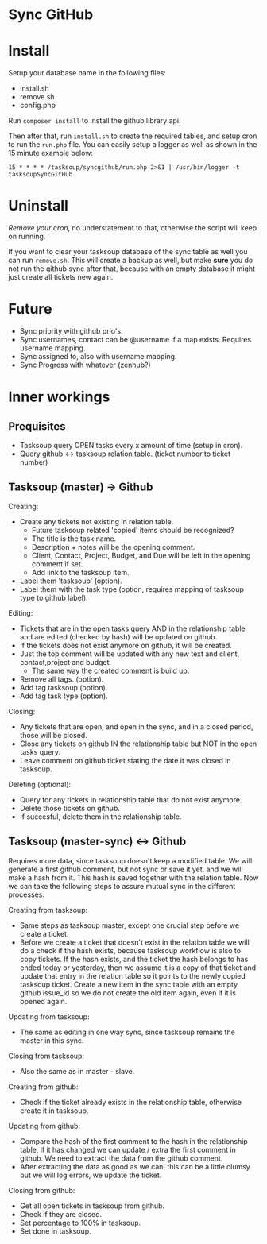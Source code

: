 Sync GitHub
===========


Install
=======
Setup your database name in the following files:

 - install.sh 
 - remove.sh
 - config.php

Run `composer install` to install the github library api.

Then after that, run `install.sh` to create the required tables, and 
setup cron to run the `run.php` file. You can easily setup a logger as 
well as shown in the 15 minute example below:

    15 * * * * /tasksoup/syncgithub/run.php 2>&1 | /usr/bin/logger -t tasksoupSyncGitHub

Uninstall
=========

*Remove your cron*, no understatement to that, otherwise the script will
keep on running. 

If you want to clear your tasksoup database of the sync table as well
you can run `remove.sh`. This will create a backup as well, but make
**sure** you do not run the github sync after that, because with an 
empty database it might just create all tickets new again.

Future
======

 - Sync priority with github prio's.
 - Sync usernames, contact can be @username if a map exists. Requires
 username mapping.
 - Sync assigned to, also with username mapping.
 - Sync Progress with whatever (zenhub?)

Inner workings
==============

Prequisites
-----------
 - Tasksoup query OPEN tasks every x amount of time (setup in cron).
 - Query github <-> tasksoup relation table. (ticket number to ticket 
number)

Tasksoup (master) -> Github
---------------------------

Creating:

 - Create any tickets not existing in relation table.
   - Future tasksoup related 'copied' items should be recognized?
   - The title is the task name.
   - Description + notes will be the opening comment.
   - Client, Contact, Project, Budget, and Due will be left in the 
   opening comment if set.
   - Add link to the tasksoup item.
 - Label them 'tasksoup' (option).
 - Label them with the task type (option, requires mapping of tasksoup
 type to github label).
 
Editing:

 - Tickets that are in the open tasks query AND in the relationship
 table and are edited (checked by hash) will be updated on github.
 - If the tickets does not exist anymore on github, it will be created.
 - Just the top comment will be updated with any new text and client,
 contact,project and budget. 
   - The same way the created comment is build up.
 - Remove all tags. (option).
 - Add tag tasksoup (option).
 - Add tag task type (option).
 
Closing:

 - Any tickets that are open, and open in the sync, and in a closed 
 period, those will be closed.
 - Close any tickets on github IN the relationship table but NOT in the
 open tasks query.
 - Leave comment on github ticket stating the date it was closed in
 tasksoup.

Deleting (optional):

 - Query for any tickets in relationship table that do not exist 
 anymore.
 - Delete those tickets on github.
 - If succesful, delete them in the relationship table.

Tasksoup (master-sync) <-> Github
---------------------------------

Requires more data, since tasksoup doesn't keep a modified table. We 
will generate a first github comment, but not sync or save it yet, and 
we will make a hash from it. This hash is saved together with the 
relation table. Now we can take the following steps to assure mutual
sync in the different processes.

Creating from tasksoup:

 - Same steps as tasksoup master, except one crucial step before we 
 create a ticket.
 - Before we create a ticket that doesn't exist in the relation table we
 will do a check if the hash exists, because tasksoup workflow is also
 to copy tickets. If the hash exists, and the ticket the hash belongs to
 has ended today or yesterday, then we assume it is a copy of that
 ticket and update that entry in the relation table so it points to the
 newly copied tasksoup ticket. Create a new item in the sync table with
 an empty github issue_id so we do not create the old item again, even
 if it is opened again.
 
Updating from tasksoup:

 - The same as editing in one way sync, since tasksoup remains the
 master in this sync.
 
Closing from tasksoup:

 - Also the same as in master - slave.
 
Creating from github:

 - Check if the ticket already exists in the relationship table, 
 otherwise create it in tasksoup.
 
Updating from github:

 - Compare the hash of the first comment to the hash in the relationship
 table, if it has changed we can update / extra the first comment in
 github. We need to extract the data from the github comment. 
 - After extracting the data as good as we can, this can be a little
 clumsy but we will log errors, we update the ticket.
 
Closing from github:

 - Get all open tickets in tasksoup from github.
 - Check if they are closed.
 - Set percentage to 100% in tasksoup.
 - Set done in tasksoup.
 
